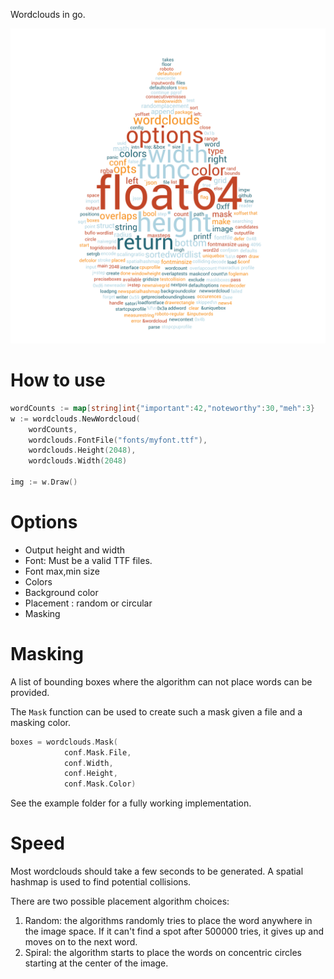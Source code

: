 Wordclouds in go.

![alt text](cmd/example/images/output.png "Example")

# How to use
```go
wordCounts := map[string]int{"important":42,"noteworthy":30,"meh":3}
w := wordclouds.NewWordcloud(
	wordCounts,
	wordclouds.FontFile("fonts/myfont.ttf"),
	wordclouds.Height(2048),
	wordclouds.Width(2048)
	
img := w.Draw()
```

# Options
- Output height and width
- Font: Must be a valid TTF files.
- Font max,min size
- Colors
- Background color
- Placement : random or circular
- Masking

# Masking
A list of bounding boxes where the algorithm can not place words can be provided.

The `Mask` function can be used to create such a mask given a file and a masking color.

```go
boxes = wordclouds.Mask(
			conf.Mask.File,
			conf.Width,
			conf.Height,
			conf.Mask.Color)
```

See the example folder for a fully working implementation.


# Speed
Most wordclouds should take a few seconds to be generated. A spatial hashmap is used to find potential collisions.

There are two possible placement algorithm choices:
1. Random: the algorithms randomly tries to place the word anywhere in the image space. 
If it can't find a spot after 500000 tries, it gives up and moves on to the next word.
2. Spiral: the algorithm starts to place the words on concentric circles starting at the center of the image.

